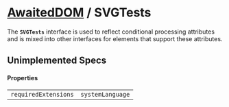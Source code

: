 # [AwaitedDOM](/docs/basic-interfaces/awaited-dom) <span>/</span> SVGTests

<div class='overview'>The <strong><code>SVGTests</code></strong> interface is used to reflect conditional processing attributes and is mixed into other interfaces for elements that support these attributes.</div>

## Unimplemented Specs

#### Properties

 |   |   | 
 | --- | --- | 
 | `requiredExtensions` | `systemLanguage` | 
